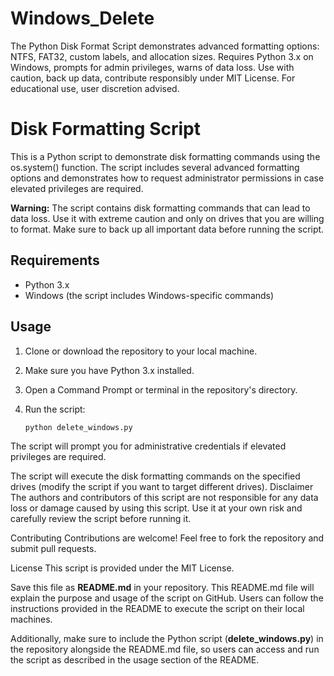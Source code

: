 # Windows_Delete
The Python Disk Format Script demonstrates advanced formatting options: NTFS, FAT32, custom labels, and allocation sizes. Requires Python 3.x on Windows, prompts for admin privileges, warns of data loss. Use with caution, back up data, contribute responsibly under MIT License. For educational use, user discretion advised.
# Disk Formatting Script

This is a Python script to demonstrate disk formatting commands using the os.system() function. The script includes several advanced formatting options and demonstrates how to request administrator permissions in case elevated privileges are required.

**Warning:** The script contains disk formatting commands that can lead to data loss. Use it with extreme caution and only on drives that you are willing to format. Make sure to back up all important data before running the script.

## Requirements

- Python 3.x
- Windows (the script includes Windows-specific commands)

## Usage

1. Clone or download the repository to your local machine.

2. Make sure you have Python 3.x installed.

3. Open a Command Prompt or terminal in the repository's directory.

4. Run the script:

   ```bash
   python delete_windows.py

The script will prompt you for administrative credentials if elevated privileges are required.

The script will execute the disk formatting commands on the specified drives (modify the script if you want to target different drives).
Disclaimer
The authors and contributors of this script are not responsible for any data loss or damage caused by using this script. Use it at your own risk and carefully review the script before running it.

Contributing
Contributions are welcome! Feel free to fork the repository and submit pull requests.

License
This script is provided under the MIT License.



Save this file as **README.md** in your repository. This README.md file will explain the purpose and usage of the script on GitHub. Users can follow the instructions provided in the README to execute the script on their local machines.

Additionally, make sure to include the Python script (**delete_windows.py**) in the repository alongside the README.md file, so users can access and run the script as described in the usage section of the README.
